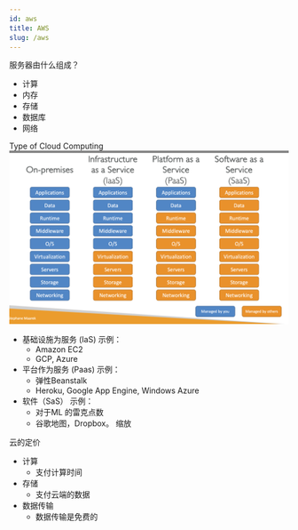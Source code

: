 ```yaml
---
id: aws
title: AWS
slug: /aws
---
```


服务器由什么组成？

- 计算
- 内存
- 存储
- 数据库
- 网络

Type of Cloud Computing
![test](./typeCloudComputing.png)

- 基础设施为服务 (IaS)
  示例：
  - Amazon EC2
  - GCP, Azure
- 平台作为服务 (Paas)
  示例：
  - 弹性Beanstalk
  - Heroku, Google App Engine, Windows Azure
- 软件（SaS）
  示例：
  - 对于ML 的雷克点数
  - 谷歌地图，Dropbox。 缩放

云的定价

- 计算
  - 支付计算时间
- 存储
  - 支付云端的数据
- 数据传输
  - 数据传输是免费的
